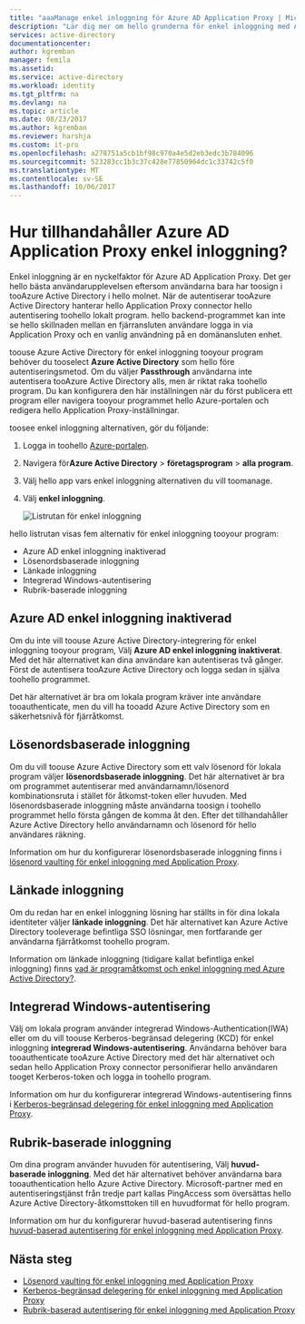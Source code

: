 ```yaml
---
title: "aaaManage enkel inloggning för Azure AD Application Proxy | Microsoft Docs"
description: "Lär dig mer om hello grunderna för enkel inloggning med Application Proxy"
services: active-directory
documentationcenter: 
author: kgremban
manager: femila
ms.assetid: 
ms.service: active-directory
ms.workload: identity
ms.tgt_pltfrm: na
ms.devlang: na
ms.topic: article
ms.date: 08/23/2017
ms.author: kgremban
ms.reviewer: harshja
ms.custom: it-pro
ms.openlocfilehash: a278751a5cb1bf98c970a4e5d2eb3edc3b784096
ms.sourcegitcommit: 523283cc1b3c37c428e77850964dc1c33742c5f0
ms.translationtype: MT
ms.contentlocale: sv-SE
ms.lasthandoff: 10/06/2017
---
```

# <a name="how-does-azure-ad-application-proxy-provide-single-sign-on"></a>Hur tillhandahåller Azure AD Application Proxy enkel inloggning?

Enkel inloggning är en nyckelfaktor för Azure AD Application Proxy.  Det ger hello bästa användarupplevelsen eftersom användarna bara har toosign i tooAzure Active Directory i hello molnet. När de autentiserar tooAzure Active Directory hanterar hello Application Proxy connector hello autentisering toohello lokalt program. hello backend-programmet kan inte se hello skillnaden mellan en fjärransluten användare logga in via Application Proxy och en vanlig användning på en domänansluten enhet. 

toouse Azure Active Directory för enkel inloggning tooyour program behöver du tooselect **Azure Active Directory** som hello före autentiseringsmetod. Om du väljer **Passthrough** användarna inte autentisera tooAzure Active Directory alls, men är riktat raka toohello program. Du kan konfigurera den här inställningen när du först publicera ett program eller navigera tooyour programmet hello Azure-portalen och redigera hello Application Proxy-inställningar. 

toosee enkel inloggning alternativen, gör du följande:

1. Logga in toohello [Azure-portalen](https://portal.azure.com).
2. Navigera för**Azure Active Directory** > **företagsprogram** > **alla program**.
3. Välj hello app vars enkel inloggning alternativen du vill toomanage.
4. Välj **enkel inloggning**.

   ![Listrutan för enkel inloggning](./media/application-proxy-sso-overview/single-sign-on-mode.png)

hello listrutan visas fem alternativ för enkel inloggning tooyour program:

* Azure AD enkel inloggning inaktiverad
* Lösenordsbaserade inloggning
* Länkade inloggning
* Integrerad Windows-autentisering
* Rubrik-baserade inloggning

## <a name="azure-ad-single-sign-on-disabled"></a>Azure AD enkel inloggning inaktiverad

Om du inte vill toouse Azure Active Directory-integrering för enkel inloggning tooyour program, Välj **Azure AD enkel inloggning inaktiverat**. Med det här alternativet kan dina användare kan autentiseras två gånger. Först de autentisera tooAzure Active Directory och logga sedan in själva toohello programmet. 

Det här alternativet är bra om lokala program kräver inte användare tooauthenticate, men du vill ha tooadd Azure Active Directory som en säkerhetsnivå för fjärråtkomst. 

## <a name="password-based-sign-on"></a>Lösenordsbaserade inloggning

Om du vill toouse Azure Active Directory som ett valv lösenord för lokala program väljer **lösenordsbaserade inloggning**. Det här alternativet är bra om programmet autentiserar med användarnamn/lösenord kombinationsruta i stället för åtkomst-token eller huvuden. Med lösenordsbaserade inloggning måste användarna toosign i toohello programmet hello första gången de komma åt den. Efter det tillhandahåller Azure Active Directory hello användarnamn och lösenord för hello användares räkning. 

Information om hur du konfigurerar lösenordsbaserade inloggning finns i [lösenord vaulting för enkel inloggning med Application Proxy](application-proxy-sso-azure-portal.md).

## <a name="linked-sign-on"></a>Länkade inloggning

Om du redan har en enkel inloggning lösning har ställts in för dina lokala identiteter väljer **länkade inloggning**. Det här alternativet kan Azure Active Directory tooleverage befintliga SSO lösningar, men fortfarande ger användarna fjärråtkomst toohello program. 

Information om länkade inloggning (tidigare kallat befintliga enkel inloggning) finns [vad är programåtkomst och enkel inloggning med Azure Active Directory?](active-directory-appssoaccess-whatis.md#how-does-single-sign-on-with-azure-active-directory-work).

## <a name="integrated-windows-authentication"></a>Integrerad Windows-autentisering

Välj om lokala program använder integrerad Windows-Authentication(IWA) eller om du vill toouse Kerberos-begränsad delegering (KCD) för enkel inloggning **integrerad Windows-autentisering**. Användarna behöver bara tooauthenticate tooAzure Active Directory med det här alternativet och sedan hello Application Proxy connector personifierar hello användaren tooget Kerberos-token och logga in toohello program. 

Information om hur du konfigurerar integrerad Windows-autentisering finns i [Kerberos-begränsad delegering för enkel inloggning med Application Proxy](active-directory-application-proxy-sso-using-kcd.md).

## <a name="header-based-sign-on"></a>Rubrik-baserade inloggning 

Om dina program använder huvuden för autentisering, Välj **huvud-baserade inloggning**. Med det här alternativet behöver användarna bara tooauthentication hello Azure Active Directory. Microsoft-partner med en autentiseringstjänst från tredje part kallas PingAccess som översättas hello Azure Active Directory-åtkomsttoken till en huvudformat för hello program. 

Information om hur du konfigurerar huvud-baserad autentisering finns [huvud-baserad autentisering för enkel inloggning med Application Proxy](application-proxy-ping-access.md).

## <a name="next-steps"></a>Nästa steg

- [Lösenord vaulting för enkel inloggning med Application Proxy](application-proxy-sso-azure-portal.md)
- [Kerberos-begränsad delegering för enkel inloggning med Application Proxy](active-directory-application-proxy-sso-using-kcd.md)
- [Rubrik-baserad autentisering för enkel inloggning med Application Proxy](application-proxy-ping-access.md) 
